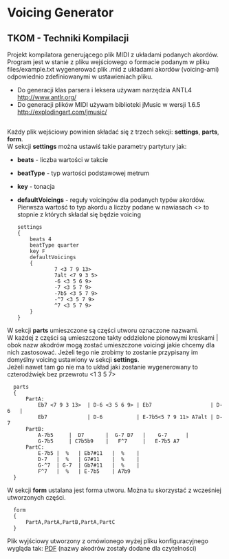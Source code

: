 # Voicing Generator
## TKOM - Techniki Kompilacji
Projekt kompilatora generującego plik MIDI z układami podanych akordów.  
Program jest w stanie z pliku wejściowego o formacie podanym w pliku files/example.txt 
wygenerować plik .mid z układami akordów (voicing-ami) odpowiednio zdefiniowanymi w ustawieniach pliku.
* Do generacji klas parsera i leksera używam narzędzia ANTL4 http://www.antlr.org/
* Do generacji plików MIDI używam biblioteki jMusic w wersji 1.6.5 http://explodingart.com/jmusic/
##


Każdy plik wejściowy powinien składać się z trzech sekcji: **settings**, **parts**, **form**.  
W sekcji **settings** można ustawiś takie parametry partytury jak:
* **beats** - liczba wartości w takcie
* **beatType** - typ wartości podstawowej metrum
* **key** - tonacja
* **defaultVoicings** - reguły voicingów dla podanych typów akordów. 
Pierwsza wartość to typ akordu a liczby podane w nawiasach <> to stopnie z których składał się będzie voicing

      settings
      {
          beats 4
          beatType quarter
          key F
          defaultVoicings
          {
                  7 <3 7 9 13>
                  7alt <7 9 3 5>
                  -6 <3 5 6 9>
                  -7 <3 5 7 9>
                  -7b5 <3 5 7 9>
                  -^7 <3 5 7 9>
                  ^7 <3 5 7 9>
          }
      }
W sekcji **parts** umieszczone są części utworu oznaczone nazwami.  
W każdej z części są umieszczone takty oddzielone pionowymi kreskami | obok nazw akodrów mogą zostać umieszczone voicingi 
jakie chcemy dla nich zastosować. Jeżeli tego nie zrobimy to zostanie przypisany im domyślny voicing ustawiony w sekcji **settings**.  
Jeżeli nawet tam go nie ma to układ jaki zostanie wygenerowany to czterodźwięk bez przewrotu <1 3 5 7>  

      parts
      {
          PartA:
              Eb7 <7 9 3 13>  | D-6 <3 5 6 9> | Eb7                   | D-6   |
              Eb7             | D-6           | E-7b5<5 7 9 11> A7alt | D-7 
          PartB:
              A-7b5     |  D7       |  G-7 D7   |    G-7      |
              G-7b5     | C7b5b9    |   F^7     |   E-7b5 A7 
          PartC:
              E-7b5 |  %   | Eb7#11   |  %    | 
              D-7   |  %   | G7#11    |  %    |
              G-^7  | G-7  | Gb7#11   |  %    |
              F^7   |  %   | E-7b5    | A7b9
      }
W sekcji **form** ustalana jest forma utworu. Można tu skorzystać z wcześniej utworzonych części.

      form
      {
          PartA,PartA,PartB,PartA,PartC
      }
Plik wyjściowy utworzony z omówionego wyżej pliku konfiguracyjnego wygląda tak: 
[PDF](files/Example.pdf) (nazwy akodrów zostały dodane dla czytelności)
